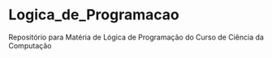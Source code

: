 # Logica_de_Programacao
Repositório para Matéria de Lógica de Programação do Curso de Ciência da Computação

